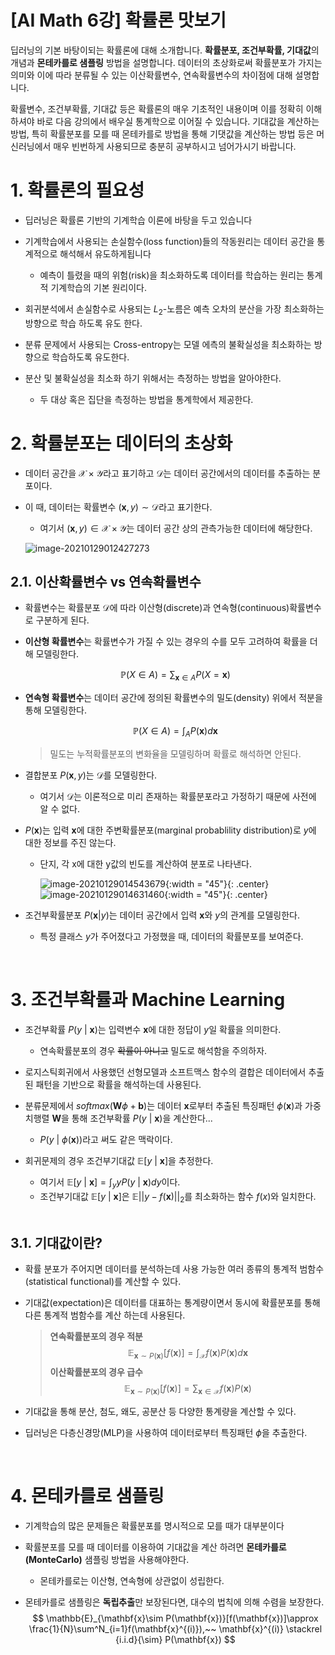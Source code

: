 # [AI Math 6강] 확률론 맛보기

딥러닝의 기본 바탕이되는 확률론에 대해 소개합니다. **확률분포, 조건부확률, 기대값**의 개념과 **몬테카를로 샘플링** 방법을 설명합니다. 데이터의 초상화로써 확률분포가 가지는 의미와 이에 따라 분류될 수 있는 이산확률변수, 연속확률변수의 차이점에 대해 설명합니다.

 

확률변수, 조건부확률, 기대값 등은 확률론의 매우 기초적인 내용이며 이를 정확히 이해하셔야 바로 다음 강의에서 배우실 통계학으로 이어질 수 있습니다. 기대값을 계산하는 방법, 특히 확률분포를 모를 때 몬테카를로 방법을 통해 기댓값을 계산하는 방법 등은 머신러닝에서 매우 빈번하게 사용되므로 충분히 공부하시고 넘어가시기 바랍니다.



# 1. 확률론의 필요성

- 딥러닝은 확률론 기반의 기계학습 이론에 바탕을 두고 있습니다 

- 기계학습에서 사용되는 손실함수(loss function)들의 작동원리는 데이터 공간을 통계적으로 해석해서 유도하게됩니다

  - 예측이 틀렸을 때의 위험(risk)을 최소화하도록 데이터를 학습하는 원리는 통계적 기계학습의 기본 원리이다.

- 회귀분석에서 손실함수로 사용되는 $L_2$-노름은 예측 오차의 분산을 가장 최소화하는 방향으로 학습 하도록 유도 한다.

- 분류 문제에서 사용되는 Cross-entropy는 모델 에측의 불확실성을 최소화하는 방향으로 학습하도록 유도한다.

- 분산 및 불확실성을 최소화 하기 위해서는 측정하는 방법을 알아야한다.

  - 두 대상 혹은 집단을 측정하는 방법을 통계학에서 제공한다.

  

# 2. 확률분포는 데이터의 초상화

- 데이터 공간을 $\mathscr{X}\times\mathscr{Y}$라고 표기하고 $\mathscr{D}$는 데이터 공간에서의 데이터를 추출하는 분포이다.

- 이 때, 데이터는 확률변수 $(\mathbf{x}, y) \sim \mathscr{D}$라고 표기한다.

  - 여기서 $(\mathbf{x}, y)\in\mathscr{X}\times\mathscr{Y}$는 데이터 공간 상의 관측가능한 데이터에 해당한다.

  ![image-20210129012427273](https://user-images.githubusercontent.com/38639633/106174784-c02df680-61d8-11eb-977f-1ba21eb9ea81.png)

  

## 2.1. 이산확률변수 vs 연속확률변수

- 확률변수는 확률분포 $\mathscr{D}$에 따라 이산형(discrete)과 연속형(continuous)확률변수로 구분하게 된다. 

- **이산형 확률변수**는 확률변수가 가질 수 있는 경우의 수를 모두 고려하여 확률을 더해 모델링한다.

  
  $$
  \mathbb{P}(X\in A) = \sum_{\mathbf{x}\in A}P(X=\mathbf{x})
  $$
  

- **연속형 확률변수**는 데이터 공간에 정의된 확률변수의 밀도(density) 위에서 적분을 통해 모델링한다.

  
  $$
  \mathbb{P}(X\in A) = \int_AP(\mathbf{x})d\mathbf{x}
  $$

  > 밀도는 누적확률분포의 변화율을 모델링하며 확률로 해석하면 안된다.

- 결합분포 $P(\mathbf{x},y)$는 $\mathscr{D}$를 모델링한다. 

  - 여기서 $\mathscr{D}$는 이론적으로 미리 존재하는 확률분포라고 가정하기 때문에 사전에 알 수 없다. 

- $P(\mathbf{x})$는 입력 $\mathbf{x}$에 대한 주변확률분포(marginal probablility distribution)로 $y$에 대한 정보를 주진 않는다. 

  - 단지, 각 x에 대한 y값의 빈도를 계산하여 분포로 나타낸다.

    ![image-20210129014543679](https://user-images.githubusercontent.com/38639633/106174834-c7550480-61d8-11eb-8d81-652be7fbb1d9.png){:width = "45"}{: .center}![image-20210129014631460](https://user-images.githubusercontent.com/38639633/106174839-c7ed9b00-61d8-11eb-9ecc-764596663c50.png){:width = "45"}{: .center}

- 조건부확률분포 $P(\mathbf{x}|y)$는 데이터 공간에서 입력 $\mathbf{x}$와 $y$의 관계를 모델링한다. 

  - 특정 클래스 $y$가 주어졌다고 가정했을 때, 데이터의 확률분포를 보여준다. 



<br>



# 3. 조건부확률과 Machine Learning

- 조건부확률 $P(y~|~\mathbf{x})$는 입력변수 $\mathbf{x}$에 대한 정답이 $y$일 확률을 의미한다. 

  - 연속확률분포의 경우 ~~확률이 아니고~~ 밀도로 해석함을 주의하자.

- 로지스틱회귀에서 사용했던 선형모델과 소프트맥스 함수의 결합은 데이터에서 추출된 패턴을 기반으로 확률을 해석하는데 사용된다.

- 분류문제에서 $softmax(\mathbf{W}\phi+\mathbf{b})$는 데이터 $\mathbf{x}$로부터 추출된 특징패턴 $\phi(\mathbf{x})$과 가중치행렬 $\mathbf{W}$을 통해 조건부확률 $P(y~|~\mathbf{x})$을 계산한다...

  - $P(y~|~\phi(\mathbf{x}))$라고 써도 같은 맥락이다. 

- 회귀문제의 경우 조건부기대값 $\mathbb{E}[y~|~\mathbf{x}]$을 추정한다.

  - 여기서 $\mathbb{E}[y~|~\mathbf{x}] = \int_yyP(y~|~\mathbf{x})dy$이다. 
  - 조건부기대값 $\mathbb{E}[y~|~\mathbf{x}]$은 $\mathbb{E}||y-f(\mathbf{x})||_2$를 최소화하는 함수 $f(x)$와 일치한다.

  <br>

## 3.1. 기대값이란?

- 확률 분포가 주어지면 데이터를 분석하는데 사용 가능한 여러 종류의 통계적 범함수(statistical functional)를 계산할 수 있다.

- 기대값(expectation)은 데이터를 대표하는 통계량이면서 동시에 확률분포를 통해 다른 통계적 범함수를 계산 하는데 사용된다.

  > **연속확률분포의 경우 적분**
  > $$
  > \mathbb{E}_{\mathbf{x}\sim P(\mathbf{x})}[f(\mathbf{x})] = \int_{\mathcal{X}}f(\mathbf{x})P(\mathbf{x})d\mathbf{x}
  > $$
  > **이산확률분포의 경우 급수**
  > $$
  > \mathbb{E}_{\mathbf{x}\sim P(\mathbf{x})}[f(\mathbf{x})] = \sum_{\mathbf{x}\in\mathcal{X}}f(\mathbf{x})P(\mathbf{x})
  > $$

- 기대값을 통해 분산, 첨도, 왜도, 공분산 등 다양한 통계량을 계산할 수 있다. 

- 딥러닝은 다층신경망(MLP)을 사용하여 데이터로부터 특징패턴 $\phi$을 추출한다.

<br>

# 4. 몬테카를로 샘플링

- 기계학습의 많은 문제들은 확률분포를 명시적으로 모를 때가 대부분이다

- 확률분포를 모를 때 데이터를 이용하여 기대값을 계산 하려면 **몬테카를로(MonteCarlo)** 샘플링 방법을 사용해야한다.

  - 몬테카를로는 이산형, 연속형에 상관없이 성립한다.

- 몬테카를로 샘플링은 **독립추출**만 보장된다면, 대수의 법칙에 의해 수렴을 보장한다.
  $$
  \mathbb{E}_{\mathbf{x}\sim P(\mathbf{x})}[f(\mathbf{x})]\approx \frac{1}{N}\sum^N_{i=1}f(\mathbf{x}^{(i)}),~~ \mathbf{x}^{(i)} \stackrel {i.i.d}{\sim} P(\mathbf{x})
  $$
  









































































